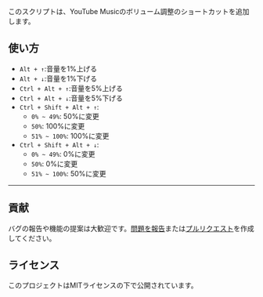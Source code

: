 このスクリプトは、YouTube Musicのボリューム調整のショートカットを追加します。

## 使い方

- `Alt + ↑`:音量を1%上げる
- `Alt + ↓`:音量を1%下げる
- `Ctrl + Alt + ↑`:音量を5%上げる
- `Ctrl + Alt + ↓`:音量を5%下げる
- `Ctrl + Shift + Alt + ↑`:
  - `0% ~ 49%`: 50%に変更
  - `50%`: 100%に変更
  - `51% ~ 100%`: 100%に変更
- `Ctrl + Shift + Alt + ↓`:
  - `0% ~ 49%`: 0%に変更
  - `50%`: 0%に変更
  - `51% ~ 100%`: 50%に変更

---

## 貢献

バグの報告や機能の提案は大歓迎です。[問題を報告](https://github.com/yossy17/youtube-music-sound-enhanced/issues)または[プルリクエスト](https://github.com/yossy17/youtube-music-sound-enhanced/pulls)を作成してください。

## ライセンス

このプロジェクトはMITライセンスの下で公開されています。
